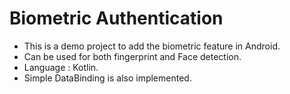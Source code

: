 # Biometric Authentication

* This is a demo project to add the biometric feature in Android. 
* Can be used for both fingerprint and Face detection. 
* Language : Kotlin.
* Simple DataBinding is also implemented.
